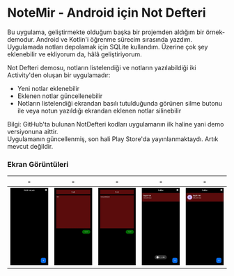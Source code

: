 # NoteMir - Android için Not Defteri
Bu uygulama, geliştirmekte olduğum başka bir projemden aldığım bir örnek-demodur. Android ve Kotlin'i öğrenme sürecim sırasında yazdım.
Uygulamada notları depolamak için SQLite kullandım. Üzerine çok şey eklenebilir ve ekliyorum da, hâlâ geliştiriyorum.

Not Defteri demosu, notların listelendiği ve notların yazılabildiği iki Activity'den oluşan bir uygulamadır:
- Yeni notlar eklenebilir
- Eklenen notlar güncellenebilir
- Notların listelendiği ekrandan basılı tutulduğunda görünen silme butonu ile veya notun yazıldığı ekrandan eklenen notlar silinebilir

Bilgi: GitHub'ta bulunan NotDefteri kodları uygulamanın ilk haline yani demo versiyonuna aittir.<br/>
Uygulamanın güncellenmiş, son hali Play Store'da yayınlanmaktaydı. Artık mevcut değildir.

### Ekran Görüntüleri

| - | - | - | - | - |
| ------ | ----- | ------ | ----- | ----- |
| ![image1](image/1.jpg) | ![image2](image/2.jpg) | ![image3](image/3.jpg) | ![image4](image/4.jpg) | ![image5](image/5.jpg) |
